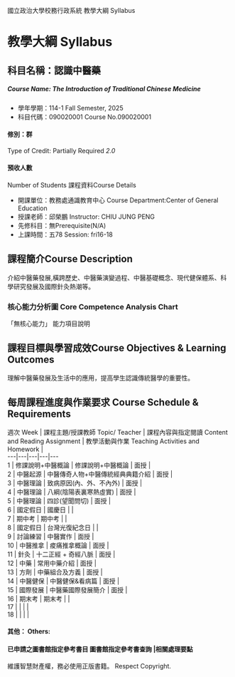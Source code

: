 國立政治大學校務行政系統 教學大綱 Syllabus
# 教學大綱 Syllabus
##  科目名稱：認識中醫藥
#####  Course Name: The Introduction of Traditional Chinese Medicine
  * 學年學期：114-1 Fall Semester, 2025 
  * 科目代碼：090020001 Course No.090020001
#### 修別：群
Type of Credit: Partially Required 
_2.0_
#### 預收人數
Number of Students
課程資料Course Details
  * 開課單位：教務處通識教育中心 Course Department:Center of General Education 
  * 授課老師：邱榮鵬 Instructor: CHIU JUNG PENG 
  * 先修科目：無Prerequisite(N/A)
  * 上課時間：五78 Session: fri16-18
##  課程簡介Course Description
介紹中醫藥發展,橫跨歷史、中醫藥演變過程、中醫基礎概念、現代健保體系、科學研究發展及國際針灸熱潮等。
###  核心能力分析圖 Core Competence Analysis Chart
「無核心能力」 
能力項目說明
##  課程目標與學習成效Course Objectives & Learning Outcomes 
理解中醫藥發展及生活中的應用，提高學生認識傳統醫學的重要性。
##  每周課程進度與作業要求 Course Schedule & Requirements
週次 Week |  課程主題/授課教師 Topic/ Teacher |  課程內容與指定閱讀 Content and Reading Assignment |  教學活動與作業 Teaching Activities and Homework |   
---|---|---|---|---  
1 | 修課說明+中醫概論 | 修課說明+中醫概論 | 面授 |   
2 |  中醫起源 | 中醫傳奇人物+中醫傳統經典典籍介紹 |  面授 |   
3 |  中醫理論 | 致病原因(內、外、不內外) |  面授 |   
4 |  中醫理論 |  八綱(陰陽表裏寒熱虛實) |  面授 |   
5 |  中醫理論 | 四診(望聞問切) |  面授 |   
6 |  國定假日 |  國慶日 |  |   
7 |  期中考 |  期中考 |  |   
8 | 國定假日 |  台灣光復紀念日 |  |   
9 |  討論練習 |  中醫實作 |  面授 |   
10 | 中醫推拿 | 痠痛推拿概論 |  面授 |   
11 |  針灸 |  十二正經 + 奇經八脈 |  面授 |   
12 | 中藥 |  常用中藥介紹 |  面授 |   
13 |  方劑 |  中藥組合及方義 |  面授 |   
14 | 中醫健保 |  中醫健保&看病篇 |  面授 |   
15 | 國際發展 |  中醫藥國際發展簡介 |  面授 |   
16 | 期末考 |  期末考 |  |   
17 |  |  |  |   
18 |  |  |  |   
####  其他： Others:
####  已申請之圖書館指定參考書目  圖書館指定參考書查詢 |相關處理要點
維護智慧財產權，務必使用正版書籍。 Respect Copyright.